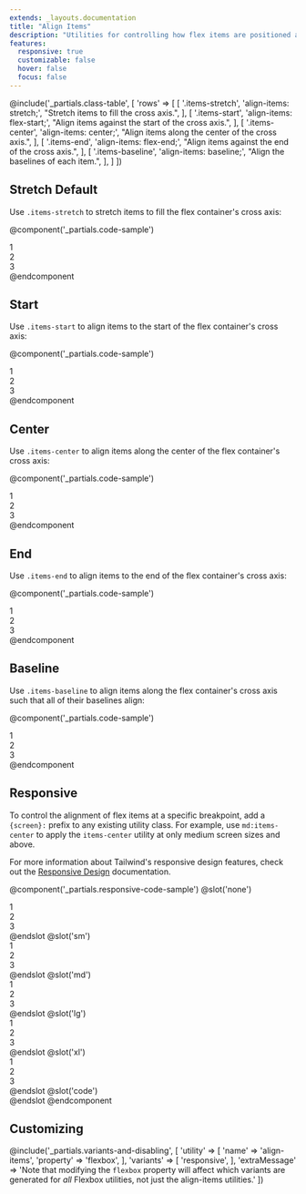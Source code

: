 ```yaml
---
extends: _layouts.documentation
title: "Align Items"
description: "Utilities for controlling how flex items are positioned along a container's cross axis."
features:
  responsive: true
  customizable: false
  hover: false
  focus: false
---
```


@include('_partials.class-table', [
  'rows' => [
    [
      '.items-stretch',
      'align-items: stretch;',
      "Stretch items to fill the cross axis.",
    ],
    [
      '.items-start',
      'align-items: flex-start;',
      "Align items against the start of the cross axis.",
    ],
    [
      '.items-center',
      'align-items: center;',
      "Align items along the center of the cross axis.",
    ],
    [
      '.items-end',
      'align-items: flex-end;',
      "Align items against the end of the cross axis.",
    ],
    [
      '.items-baseline',
      'align-items: baseline;',
      "Align the baselines of each item.",
    ],
  ]
])

## Stretch <span class="ml-2 font-semibold text-grey-dark text-sm uppercase tracking-wide">Default</span>

Use `.items-stretch` to stretch items to fill the flex container's cross axis:

@component('_partials.code-sample')
<div class="flex items-stretch bg-gray-200 h-24">
  <div class="flex-1 text-grey-darker text-center bg-gray-400 px-4 py-2 m-2">1</div>
  <div class="flex-1 text-grey-darker text-center bg-gray-400 px-4 py-2 m-2">2</div>
  <div class="flex-1 text-grey-darker text-center bg-gray-400 px-4 py-2 m-2">3</div>
</div>
@endcomponent

## Start

Use `.items-start` to align items to the start of the flex container's cross axis:

@component('_partials.code-sample')
<div class="flex items-start bg-gray-200 h-24">
  <div class="flex-1 text-grey-darker text-center bg-gray-400 px-4 py-2 m-2">1</div>
  <div class="flex-1 text-grey-darker text-center bg-gray-400 px-4 py-2 m-2">2</div>
  <div class="flex-1 text-grey-darker text-center bg-gray-400 px-4 py-2 m-2">3</div>
</div>
@endcomponent

## Center

Use `.items-center` to align items along the center of the flex container's cross axis:

@component('_partials.code-sample')
<div class="flex items-center bg-gray-200 h-24">
  <div class="flex-1 text-grey-darker text-center bg-gray-400 px-4 py-2 m-2">1</div>
  <div class="flex-1 text-grey-darker text-center bg-gray-400 px-4 py-2 m-2">2</div>
  <div class="flex-1 text-grey-darker text-center bg-gray-400 px-4 py-2 m-2">3</div>
</div>
@endcomponent

## End

Use `.items-end` to align items to the end of the flex container's cross axis:

@component('_partials.code-sample')
<div class="flex items-end bg-gray-200 h-24">
  <div class="flex-1 text-grey-darker text-center bg-gray-400 px-4 py-2 m-2">1</div>
  <div class="flex-1 text-grey-darker text-center bg-gray-400 px-4 py-2 m-2">2</div>
  <div class="flex-1 text-grey-darker text-center bg-gray-400 px-4 py-2 m-2">3</div>
</div>
@endcomponent

## Baseline

Use `.items-baseline` to align items along the flex container's cross axis such that all of their baselines align:

@component('_partials.code-sample')
<div class="flex items-baseline bg-gray-200 h-24">
  <div class="flex-1 text-grey-darker text-center bg-gray-400 px-4 py-2 m-2 text-base">1</div>
  <div class="flex-1 text-grey-darker text-center bg-gray-400 px-4 py-2 m-2 text-2xl">2</div>
  <div class="flex-1 text-grey-darker text-center bg-gray-400 px-4 py-2 m-2 text-lg">3</div>
</div>
@endcomponent

## Responsive

To control the alignment of flex items at a specific breakpoint, add a `{screen}:` prefix to any existing utility class. For example, use `md:items-center` to apply the `items-center` utility at only medium screen sizes and above.

For more information about Tailwind's responsive design features, check out the [Responsive Design](/docs/responsive-design) documentation.

@component('_partials.responsive-code-sample')
@slot('none')
<div class="flex items-stretch bg-gray-200 h-24">
  <div class="flex-1 text-grey-darker text-center bg-gray-400 px-4 py-2 m-2 text-base">1</div>
  <div class="flex-1 text-grey-darker text-center bg-gray-400 px-4 py-2 m-2 text-2xl">2</div>
  <div class="flex-1 text-grey-darker text-center bg-gray-400 px-4 py-2 m-2 text-lg">3</div>
</div>
@endslot
@slot('sm')
<div class="flex items-start bg-gray-200 h-24">
  <div class="flex-1 text-grey-darker text-center bg-gray-400 px-4 py-2 m-2 text-base">1</div>
  <div class="flex-1 text-grey-darker text-center bg-gray-400 px-4 py-2 m-2 text-2xl">2</div>
  <div class="flex-1 text-grey-darker text-center bg-gray-400 px-4 py-2 m-2 text-lg">3</div>
</div>
@endslot
@slot('md')
<div class="flex items-center bg-gray-200 h-24">
  <div class="flex-1 text-grey-darker text-center bg-gray-400 px-4 py-2 m-2 text-base">1</div>
  <div class="flex-1 text-grey-darker text-center bg-gray-400 px-4 py-2 m-2 text-2xl">2</div>
  <div class="flex-1 text-grey-darker text-center bg-gray-400 px-4 py-2 m-2 text-lg">3</div>
</div>
@endslot
@slot('lg')
<div class="flex items-end bg-gray-200 h-24">
  <div class="flex-1 text-grey-darker text-center bg-gray-400 px-4 py-2 m-2 text-base">1</div>
  <div class="flex-1 text-grey-darker text-center bg-gray-400 px-4 py-2 m-2 text-2xl">2</div>
  <div class="flex-1 text-grey-darker text-center bg-gray-400 px-4 py-2 m-2 text-lg">3</div>
</div>
@endslot
@slot('xl')
<div class="flex items-baseline bg-gray-200 h-24">
  <div class="flex-1 text-grey-darker text-center bg-gray-400 px-4 py-2 m-2 text-base">1</div>
  <div class="flex-1 text-grey-darker text-center bg-gray-400 px-4 py-2 m-2 text-2xl">2</div>
  <div class="flex-1 text-grey-darker text-center bg-gray-400 px-4 py-2 m-2 text-lg">3</div>
</div>
@endslot
@slot('code')
<div class="none:items-stretch sm:items-start md:items-center lg:items-end xl:items-baseline ...">
  <!-- ... -->
</div>
@endslot
@endcomponent

## Customizing

@include('_partials.variants-and-disabling', [
    'utility' => [
        'name' => 'align-items',
        'property' => 'flexbox',
    ],
    'variants' => [
        'responsive',
    ],
    'extraMessage' => 'Note that modifying the <code>flexbox</code> property will affect which variants are generated for <em>all</em> Flexbox utilities, not just the align-items utilities.'
])
